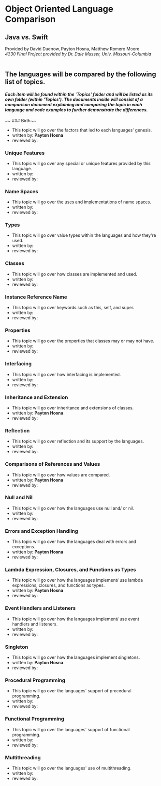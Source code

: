 # Object Oriented Language Comparison
## Java vs. Swift
Provided by David Duenow, Payton Hosna, Matthew Romero Moore
<br>_4330 Final Project provided by Dr. Dale Musser, Univ. Missouri-Columbia_
<br>
<br>
## The languages will be compared by the following list of topics.
#### _Each item will be found within the 'Topics' folder and will be listed as its own folder (within 'Topics'). The documents inside will consist of a comparison document explaining and comparing the topic in each language and code examples to further demonstrate the differences._
~~ ### Birth~~
* This topic will go over the factors that led to each languages' genesis.
* written by: **Payton Hosna**
* reviewed by:
### Unique Features
* This topic will go over any special or unique features provided by this language.
* written by:
* reviewed by:
### Name Spaces
* This topic will go over the uses and implementations of name spaces.
* written by:
* reviewed by:
### Types
* This topic will go over value types within the languages and how they're used.
* written by:
* reviewed by:
### Classes
* This topic will go over how classes are implemented and used.
* written by:
* reviewed by:
### Instance Reference Name
* This topic will go over keywords such as this, self, and super.
* written by:
* reviewed by:
### Properties
* This topic will go over the properties that classes may or may not have.
* written by:
* reviewed by:
### Interfacing
* This topic will go over how interfacing is implemented.
* written by:
* reviewed by:
### Inheritance and Extension
* This topic will go over inheritance and extensions of classes.
* written by: **Payton Hosna**
* reviewed by:
### Reflection
* This topic will go over reflection and its support by the languages.
* written by:
* reviewed by:
### Comparisons of References and Values
* This topic will go over how values are compared.
* written by: **Payton Hosna**
* reviewed by:
### Null and Nil
* This topic will go over how the languages use null and/ or nil.
* written by: 
* reviewed by:
### Errors and Exception Handling
* This topic will go over how the languages deal with errors and exceptions.
* written by: **Payton Hosna**
* reviewed by:
### Lambda Expression, Closures, and Functions as Types
* This topic will go over how the languages implement/ use lambda expressions, closures, and functions as types.
* written by: **Payton Hosna**
* reviewed by:
### Event Handlers and Listeners
* This topic will go over how the languages implement/ use event handlers and listeners.
* written by:
* reviewed by:
### Singleton
* This topic will go over how the languages implement singletons.
* written by: **Payton Hosna**
* reviewed by:
### Procedural Programming
* This topic will go over the languages' support of procedural programming.
* written by:
* reviewed by:
### Functional Programming
* This topic will go over the languages' support of functional programming.
* written by:
* reviewed by:
### Multithreading
* This topic will go over the languages' use of multithreading.
* written by:
* reviewed by:
